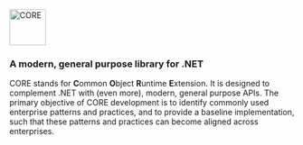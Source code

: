 <img src="https://raw.githubusercontent.com/series0ne/CORE/master/Icon/Icon_With_Text.png" height="64" alt="CORE" />

### A modern, general purpose library for .NET

CORE stands for **C**ommon **O**bject **R**untime **E**xtension. It is designed to complement .NET with (even more), modern, general purpose APIs. The primary objective of CORE development is to identify commonly used enterprise patterns and practices, and to provide a baseline implementation, such that these patterns and practices can become aligned across enterprises.
